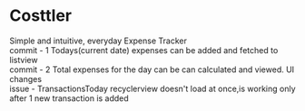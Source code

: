 # Costtler
Simple and intuitive, everyday Expense Tracker
<br>commit - 1 Todays(current date) expenses can be added and fetched to listview
<br>commit - 2 Total expenses for the day can be can calculated and viewed. UI changes
    <br> issue - TransactionsToday recyclerview doesn't load at once,is working only after 1 new transaction is added
